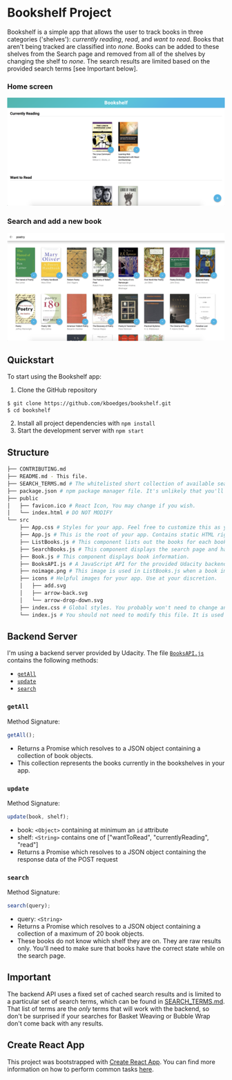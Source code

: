 # Bookshelf Project

Bookshelf is a simple app that allows the user to track books in three categories ('shelves'): _currently reading_, _read_, and _want to read_. Books that aren't being tracked are classified into _none_. Books can be added to these shelves from the Search page and removed from all of the shelves by changing the shelf to _none_. The search results are limited based on the provided search terms [see Important below].

### Home screen

![main screen](/screenshots/screenshot01.png)

### Search and add a new book

![search page](/screenshots/screenshot02.png)

## Quickstart

To start using the Bookshelf app:

1.  Clone the GitHub repository

```
$ git clone https://github.com/kboedges/bookshelf.git
$ cd bookshelf
```

2.  Install all project dependencies with `npm install`
3.  Start the development server with `npm start`

## Structure

```bash
├── CONTRIBUTING.md
├── README.md - This file.
├── SEARCH_TERMS.md # The whitelisted short collection of available search terms for you to use with the app.
├── package.json # npm package manager file. It's unlikely that you'll need to modify this.
├── public
│   ├── favicon.ico # React Icon, You may change if you wish.
│   └── index.html # DO NOT MODIFY
└── src
    ├── App.css # Styles for your app. Feel free to customize this as you desire.
    ├── App.js # This is the root of your app. Contains static HTML right now.
    ├── ListBooks.js # This component lists out the books for each bookshelf and for the search apge.
    ├── SearchBooks.js # This component displays the search page and handles search queries.
    ├── Book.js # This component displays book information.
    ├── BooksAPI.js # A JavaScript API for the provided Udacity backend. Instructions for the methods are below.
    ├── noimage.png # This image is used in ListBooks.js when a book image is unavailable.
    ├── icons # Helpful images for your app. Use at your discretion.
    │   ├── add.svg
    │   ├── arrow-back.svg
    │   └── arrow-drop-down.svg
    ├── index.css # Global styles. You probably won't need to change anything here.
    └── index.js # You should not need to modify this file. It is used for DOM rendering only.
```

## Backend Server

I'm using a backend server provided by Udacity. The file [`BooksAPI.js`](src/BooksAPI.js) contains the following methods:

- [`getAll`](#getall)
- [`update`](#update)
- [`search`](#search)

### `getAll`

Method Signature:

```js
getAll();
```

- Returns a Promise which resolves to a JSON object containing a collection of book objects.
- This collection represents the books currently in the bookshelves in your app.

### `update`

Method Signature:

```js
update(book, shelf);
```

- book: `<Object>` containing at minimum an `id` attribute
- shelf: `<String>` contains one of ["wantToRead", "currentlyReading", "read"]
- Returns a Promise which resolves to a JSON object containing the response data of the POST request

### `search`

Method Signature:

```js
search(query);
```

- query: `<String>`
- Returns a Promise which resolves to a JSON object containing a collection of a maximum of 20 book objects.
- These books do not know which shelf they are on. They are raw results only. You'll need to make sure that books have the correct state while on the search page.

## Important

The backend API uses a fixed set of cached search results and is limited to a particular set of search terms, which can be found in [SEARCH_TERMS.md](SEARCH_TERMS.md). That list of terms are the _only_ terms that will work with the backend, so don't be surprised if your searches for Basket Weaving or Bubble Wrap don't come back with any results.

## Create React App

This project was bootstrapped with [Create React App](https://github.com/facebookincubator/create-react-app). You can find more information on how to perform common tasks [here](https://github.com/facebookincubator/create-react-app/blob/master/packages/react-scripts/template/README.md).
